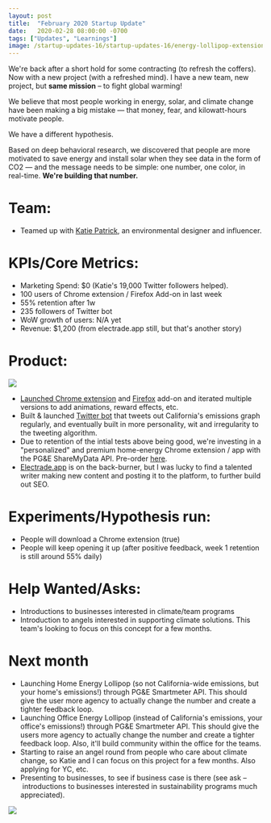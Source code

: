 ```yaml
---
layout: post
title:  "February 2020 Startup Update"
date:   2020-02-28 08:00:00 -0700
tags: ["Updates", "Learnings"]
image: /startup-updates-16/startup-updates-16/energy-lollipop-extension.png
---
```


We're back after a short hold for some contracting (to refresh the coffers). Now with a new project (with a refreshed mind). I have a new team, new project, but **same mission** – to fight global warming!

We believe that most people working in energy, solar, and climate change have been making a big mistake — that money, fear, and kilowatt-hours motivate people.

We have a different hypothesis.

Based on deep behavioral research, we discovered that people are more motivated to save energy and install solar when they see data in the form of CO2 — and the message needs to be simple: one number, one color, in real-time. **We're building that number.**


# Team: 
* Teamed up with [Katie Patrick](https://twitter.com/katiepatrick), an environmental designer and influencer.

# KPIs/Core Metrics:
* Marketing Spend: $0 (Katie's 19,000 Twitter followers helped).
* 100 users of Chrome extension / Firefox Add-on in last week
* 55% retention after 1w
* 235 followers of Twitter bot
* WoW growth of users: N/A yet
* Revenue: $1,200 (from electrade.app still, but that's another story)

# Product:
![](/startup-updates-16/energy-lollipop-extension.png)

* [Launched Chrome extension](https://chrome.google.com/webstore/detail/energy-lollipop/jolcdgpgpdlpjafhepiicopakoiifdfm?hl=en) and [Firefox](https://addons.mozilla.org/en-US/firefox/addon/energy-lollipop/) add-on and iterated multiple versions to add animations, reward effects, etc.
* Built & launched [Twitter bot](https://twitter.com/energylollipop) that tweets out California's emissions graph regularly, and eventually built in more personality, wit and irregularity to the tweeting algorithm.
* Due to retention of the intial tests above being good, we're investing in a "personalized" and premium home-energy Chrome extension / app with the PG&E ShareMyData API. Pre-order [here](https://energylollipop.netlify.com).
* [Electrade.app](https://www.electrade.app) is on the back-burner, but I was lucky to find a talented writer making new content and posting it to the platform, to further build out SEO.

# Experiments/Hypothesis run:
* People will download a Chrome extension (true)
* People will keep opening it up (after positive feedback, week 1 retention is still around 55% daily)

# Help Wanted/Asks:
* Introductions to businesses interested in climate/team programs
* Introduction to angels interested in supporting climate solutions. This team's looking to focus on this concept for a few months.


# Next month
* Launching Home Energy Lollipop (so not California-wide emissions, but your home's emissions!) through PG&E Smartmeter API. This should give the user more agency to actually change the number and create a tighter feedback loop.
* Launching Office Energy Lollipop (instead of California's emissions, your office's emissions!) through PG&E Smartmeter API. This should give the users more agency to actually change the number and create a tighter feedback loop. Also, it'll build community within the office for the teams.
* Starting to raise an angel round from people who care about climate change, so Katie and I can focus on this project for a few months. Also applying for YC, etc.
* Presenting to businesses, to see if business case is there (see ask – introductions to businesses interested in sustainability programs much appreciated).

<a href="energylollipop.netflify.com" target="_blank"><img class="blog-shadows" src="/startup-updates-16/energy-lollipop-website.png" /></a>
